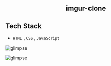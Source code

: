 <h2 align="center"> imgur-clone</h2> 


## Tech Stack 


- `HTML` , `CSS` , `JavaScript`



![glimpse](https://github.com/mayuriwasu1/imgur-clone/tree/main/images/redme1.png)


![glimpse](https://github.com/mayuriwasu1/imgur-clone/tree/main/images/redme2.png)